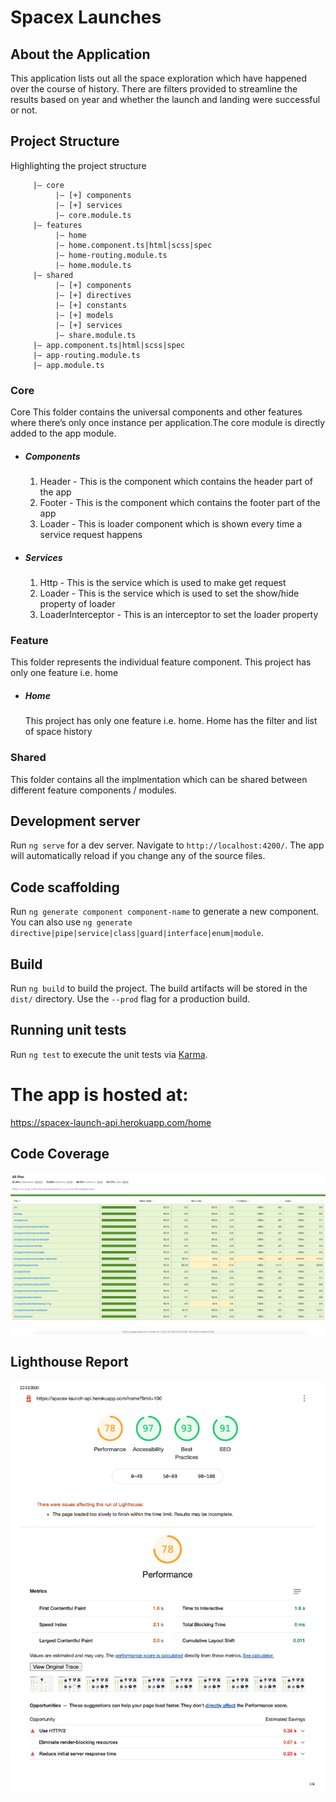 # Spacex Launches

## About the Application
This application lists out all the space exploration which have happened over the course of history. There are filters provided to streamline the results based on year and whether the launch and landing were successful or not.

## Project Structure
Highlighting the project structure
```|— app
     |— core
          |— [+] components
          |— [+] services
          |— core.module.ts
     |— features
          |— home
          |— home.component.ts|html|scss|spec
          |— home-routing.module.ts
          |— home.module.ts
     |— shared
          |— [+] components
          |— [+] directives
          |— [+] constants
          |— [+] models
          |— [+] services
          |— share.module.ts
     |— app.component.ts|html|scss|spec
     |— app-routing.module.ts
     |— app.module.ts

```

### Core
Core This folder contains the universal components and other features where there’s only once instance per application.The core module is directly added to the app module.
  - ##### Components
    1.  Header - This is the component which contains the header part of the app
    2.  Footer - This is the component which contains the footer part of the app
    3.  Loader - This is loader component which is shown every time a service request happens
  - ##### Services
    1.  Http - This is the service which is used to make get request
	  2. Loader - This is the service which is used to set the show/hide property of loader
    2. LoaderInterceptor - This is an interceptor to set the loader property

### Feature
This folder represents the individual feature component. This project has only one feature i.e. home
 - ##### Home
    This project has only one feature i.e. home. Home has the filter and list of space history


### Shared
This folder contains all the implmentation which can be shared between different feature components / modules.

## Development server

Run `ng serve` for a dev server. Navigate to `http://localhost:4200/`. The app will automatically reload if you change any of the source files.

## Code scaffolding

Run `ng generate component component-name` to generate a new component. You can also use `ng generate directive|pipe|service|class|guard|interface|enum|module`.

## Build

Run `ng build` to build the project. The build artifacts will be stored in the `dist/` directory. Use the `--prod` flag for a production build.

## Running unit tests

Run `ng test` to execute the unit tests via [Karma](https://karma-runner.github.io).


# The app is hosted at:

https://spacex-launch-api.herokuapp.com/home

## Code Coverage

![alt text](https://github.com/imashishks/spacex-launches/blob/master/code-coverage.png)

## Lighthouse Report

![alt text](https://github.com/imashishks/spacex-launches/blob/master/lighthouse.png)



